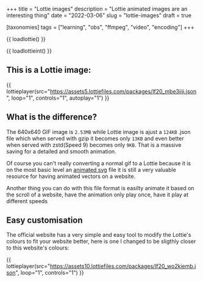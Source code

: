 +++
title = "Lottie images"
description = "Lottie animated images are an interesting thing"
date = "2022-03-06"
slug = "lottie-images"
draft = true

[taxonomies]
tags = ["learning", "obs", "ffmpeg", "video", "encoding"]
+++

{{ loadlottie() }}

{{ loadlottieint() }}

## This is a Lottie image:

{{ lottieplayer(src="https://assets5.lottiefiles.com/packages/lf20_mbe3iiji.json", loop="1", controls="1", autoplay="1") }}

<!-- This image is no longer there, I need to recreate it -->
<!-- ## This is the same image as a gif:

<img src="https://files.buymymojo.net/jb27k3aqhzpv.gif" style="width: 100%;" decoding="async"/> -->

## What is the difference?

The 640x640 GIF image is `2.53MB` while Lottie image is ajust a `124KB` .json file which when served with gzip it becomes only `13KB` and even better when served with zstd(Speed 9) becomes only `9KB`. That is a massive saving for a detailed and smooth animation.

Of course you can't really converting a normal gif to a Lottie because it is on the most basic level an [animated svg](https://lottiefiles.com/svg-to-lottie) file it is still a very valuable resource for having animated vectors on a website.

Another thing you can do with this file format is easilty animate it based on the scroll of a website, have the animation only play once, have it play at different speeds

<lottie-player id="firstLottie" src="https://assets5.lottiefiles.com/packages/lf20_mbe3iiji.json" style="width:100%;"></lottie-player>

<script>
LottieInteractivity.create({
  mode: 'scroll',
  player: '#firstLottie',
  actions: [
      {
        visibility: [0,1],
        type: 'seek',
        frames: [0, 120],
      },
    ],
});
</script>

## Easy customisation

The official website has a very simple and easy tool to modify the Lottie's colours to fit your website better, here is one I changed to be sligthly closer to this website's colours:

{{ lottieplayer(src="https://assets10.lottiefiles.com/packages/lf20_wo2kiemb.json", loop="1", controls="1") }}

